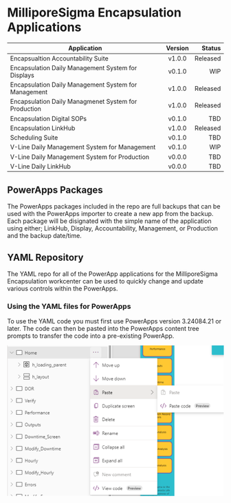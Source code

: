 # MilliporeSigma Encapsulation Applications 

| Application        | Version           | Status          |
| ------------------ |:-----------------:| ---------------:|
| Encapsualtion Accountability Suite | v1.0.0 | Released |
| Encapsulation Daily Management System for Displays | v0.1.0 | WIP |
| Encapsulation Daily Management System for Management | v1.0.0 | Released |
| Encapsulation Daily Managmenet System for Production | v1.0.0 | Released |
| Encapsulation Digital SOPs | v0.1.0 | TBD |
| Encapsulation LinkHub | v1.0.0 | Released |
| Scheduling Suite | v0.1.0 | TBD |
| V-Line Daily Management System for Management | v0.1.0 | WIP |
| V-Line Daily Management System for Production | v0.0.0 | TBD |
| V-Line Daily LinkHub | v0.0.0 | TBD |

## PowerApps Packages

The PowerApps packages included in the repo are full backups that can be used with the PowerApps importer to create a new app from the backup. Each package will be disignated with the simple name of the application using either; LinkHub, Display, Accountability, Management, or Production and the backup date/time.

## YAML Repository

The YAML repo for all of the PowerApp applications for the MilliporeSigma Encapsulation workcenter can be used to quickly change and update various controls within the PowerApps.

### Using the YAML files for PowerApps

To use the YAML code you must first use PowerApps version 3.24084.21 or later. The code can then be pasted into the PowerApps content tree prompts to transfer the code into a pre-existing PowerApp.

![alt text](/ref-images/pasting.png "Pasting YAML code")